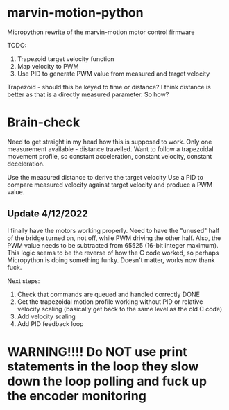 # marvin-motion-python
Micropython rewrite of the marvin-motion motor control firmware

TODO:

1. Trapezoid target velocity function
2. Map velocity to PWM
3. Use PID to generate PWM value from measured and target velocity

Trapezoid - should this be keyed to time or distance? I think distance 
is better as that is a directly measured parameter. So how?


# Brain-check
Need to get straight in my head how this is supposed to work.
Only one measurement available - distance travelled.
Want to follow a trapezoidal movement profile, so constant acceleration, 
constant velocity, constant deceleration.

Use the measured distance to derive the target velocity
Use a PID to compare measured velocity against target velocity and 
produce a PWM value.

## Update 4/12/2022
I finally have the motors working properly. Need to have the "unused" half of the bridge turned on, not off, while PWM 
driving the other half. Also, the PWM value needs to be subtracted from 65525 (16-bit integer maximum). This logic
seems to be the reverse of how the C code worked, so perhaps Micropython is doing something funky. Doesn't matter, works
now thank fuck.

Next steps:
1. Check that commands are queued and handled correctly DONE
2. Get the trapezoidal motion profile working without PID or relative velocity scaling (basically get back to the same level as the old C code)
3. Add velocity scaling
4. Add PID feedback loop

# WARNING!!!! Do NOT use print statements in the loop they slow down the loop polling and fuck up the encoder monitoring

